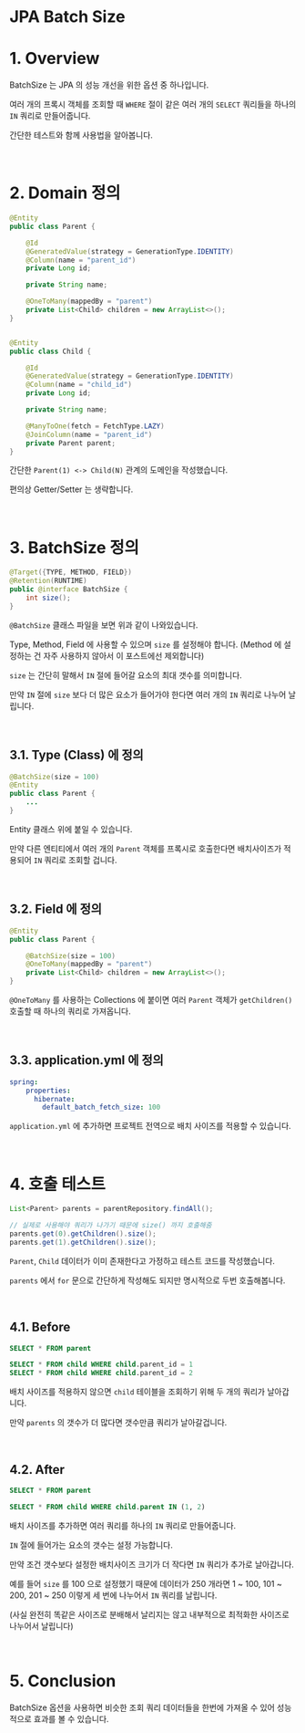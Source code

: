 # JPA Batch Size

# 1. Overview

BatchSize 는 JPA 의 성능 개선을 위한 옵션 중 하나입니다.

여러 개의 프록시 객체를 조회할 때 `WHERE` 절이 같은 여러 개의 `SELECT` 쿼리들을 하나의 `IN` 쿼리로 만들어줍니다.

간단한 테스트와 함께 사용법을 알아봅니다.

<br>

# 2. Domain 정의

```java
@Entity
public class Parent {

    @Id
    @GeneratedValue(strategy = GenerationType.IDENTITY)
    @Column(name = "parent_id")
    private Long id;

    private String name;

    @OneToMany(mappedBy = "parent")
    private List<Child> children = new ArrayList<>();
}


@Entity
public class Child {

    @Id
    @GeneratedValue(strategy = GenerationType.IDENTITY)
    @Column(name = "child_id")
    private Long id;

    private String name;

    @ManyToOne(fetch = FetchType.LAZY)
    @JoinColumn(name = "parent_id")
    private Parent parent;
}
```

간단한 `Parent(1) <-> Child(N)` 관계의 도메인을 작성했습니다.

편의상 Getter/Setter 는 생략합니다.

<br>

# 3. BatchSize 정의

```java
@Target({TYPE, METHOD, FIELD})
@Retention(RUNTIME)
public @interface BatchSize {
	int size();
}
```

`@BatchSize` 클래스 파일을 보면 위과 같이 나와있습니다.

Type, Method, Field 에 사용할 수 있으며 `size` 를 설정해야 합니다. (Method 에 설정하는 건 자주 사용하지 않아서 이 포스트에선 제외합니다)

`size` 는 간단히 말해서 `IN` 절에 들어갈 요소의 최대 갯수를 의미합니다.

만약 `IN` 절에 `size` 보다 더 많은 요소가 들어가야 한다면 여러 개의 `IN` 쿼리로 나누어 날립니다.

<br>

## 3.1. Type (Class) 에 정의

```java
@BatchSize(size = 100)
@Entity
public class Parent {
    ...
}
```

Entity 클래스 위에 붙일 수 있습니다.

만약 다른 엔티티에서 여러 개의 `Parent` 객체를 프록시로 호출한다면 배치사이즈가 적용되어 `IN` 쿼리로 조회할 겁니다.

<br>

## 3.2. Field 에 정의

```java
@Entity
public class Parent {

    @BatchSize(size = 100)
    @OneToMany(mappedBy = "parent")
    private List<Child> children = new ArrayList<>();
}
```

`@OneToMany` 를 사용하는 Collections 에 붙이면 여러 `Parent` 객체가 `getChildren()` 호출할 때 하나의 쿼리로 가져옵니다.

<br>

## 3.3. application.yml 에 정의

```yaml
spring:
    properties:
      hibernate:
        default_batch_fetch_size: 100
```

`application.yml` 에 추가하면 프로젝트 전역으로 배치 사이즈를 적용할 수 있습니다.

<br>

# 4. 호출 테스트

```java
List<Parent> parents = parentRepository.findAll();

// 실제로 사용해야 쿼리가 나가기 때문에 size() 까지 호출해줌
parents.get(0).getChildren().size();
parents.get(1).getChildren().size();
```

`Parent`, `Child` 데이터가 이미 존재한다고 가정하고 테스트 코드를 작성했습니다.

`parents` 에서 `for` 문으로 간단하게 작성해도 되지만 명시적으로 두번 호출해봅니다.

<br>

## 4.1. Before

```sql
SELECT * FROM parent

SELECT * FROM child WHERE child.parent_id = 1
SELECT * FROM child WHERE child.parent_id = 2
```

배치 사이즈를 적용하지 않으면 `child` 테이블을 조회하기 위해 두 개의 쿼리가 날아갑니다.

만약 `parents` 의 갯수가 더 많다면 갯수만큼 쿼리가 날아갈겁니다.

<br>

## 4.2. After

```sql
SELECT * FROM parent

SELECT * FROM child WHERE child.parent IN (1, 2)
```

배치 사이즈를 추가하면 여러 쿼리를 하나의 `IN` 쿼리로 만들어줍니다.

`IN` 절에 들어가는 요소의 갯수는 설정 가능합니다.

만약 조건 갯수보다 설정한 배치사이즈 크기가 더 작다면 `IN` 쿼리가 추가로 날아갑니다.

예를 들어 `size` 를 100 으로 설정했기 때문에 데이터가 250 개라면 1 ~ 100, 101 ~ 200, 201 ~ 250 이렇게 세 번에 나누어서 `IN` 쿼리를 날립니다.

(사실 완전히 똑같은 사이즈로 분배해서 날리지는 않고 내부적으로 최적화한 사이즈로 나누어서 날립니다)

<br>

# 5. Conclusion

BatchSize 옵션을 사용하면 비슷한 조회 쿼리 데이터들을 한번에 가져올 수 있어 성능적으로 효과를 볼 수 있습니다.